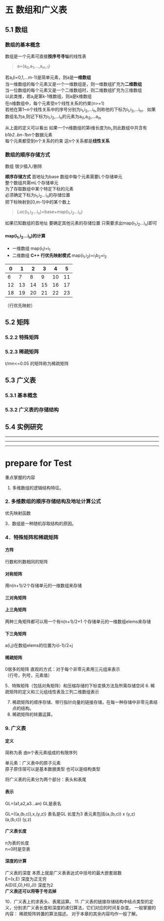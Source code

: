 # **五 数组和广义表**
## 5.1 **数组**
### **数组的基本概念**

数组是一个元素可直接**按序号寻址**的线性表  
>a=(a<sub>0</sub>,a<sub>1</sub>,...,a<sub>m-1</sub>)

若a<sub>i</sub>(i=0,1,...m-1)是简单元素，则a是**一维数组**  
当一维数组的每个元素又是一个一维数组是，则一维数组扩充为**二维数组**  
当一位数组的每个元素又是一个二维数组时，则二维数组扩充为三维数组  
以此类推，若a<sub>i</sub>是第k-1维数组，则a是k维数组  
在n维数组中，每个元素受n个线性关系的约束(n>=1)  
若他在第1~n个线性关系中的序号分别为i<sub>1</sub>,i<sub>2</sub>,...i<sub>n</sub>,则称他的下标为i<sub>1</sub>,i<sub>2</sub>,...i<sub>n</sub>。
如果数组名为a,则记下标为i<sub>1</sub>,i<sub>2</sub>,...i<sub>n</sub>的元素为a<sub>i1</sub>,a<sub>i2</sub>,...a<sub>in</sub>  

从上面的定义可以看出 如果一个n维数组的第i维长度为b<sub>i</sub>,则此数组中共含有b1*b2..bn-1*bn个数据元素  
每个元素都受到n个关系的约束
这n个关系都是**线性关系**

### **数组的顺序存储方式**
数组 很少插入/删除

**顺序存储方式**
首地址为base 数组中每个元素需要L个存储单元  
整个数组共需mL个存储单元  
为了存取数组中某个特定下标的元素  
必须确定下标为i<sub>1</sub>,i<sub>2</sub>...i<sub>n</sub>的存储位置  
把下标映射到[0,m-1]中的某个数上  
>Loc(i<sub>1</sub>,i<sub>2</sub>...i<sub>n</sub>)=base+map(i<sub>1</sub>,i<sub>2</sub>...i<sub>n</sub>)

如果已知数组的首地址 要确定其他元素的存储位置 只需要求出map(i<sub>1</sub>,i<sub>2</sub>...i<sub>n</sub>)即可

#### **map(i<sub>1</sub>,i<sub>2</sub>...i<sub>n</sub>)的计算**

* 一维数组 map(i<sub>1</sub>)=i<sub>1</sub>
* 二维数组 **C++ 行优先映射模式**
  map(i<sub>1</sub>,i<sub>2</sub>)=i<sub>1</sub>b<sub>2</sub>+i<sub>2</sub>

|0|1|2|3|4|5|
|-|-|-|-|-|-|
|6|7|8|9|10|11|
|12|13|14|15|16|17|
|18|19|20|21|22|23|

（行优先映射）


## 5.2 矩阵

### 5.2.2 特殊矩阵
### 5.2.3 稀疏矩阵

t/mn<=0.05 的矩阵称为稀疏矩阵

## 5.3 广义表
### 5.3.1 基本概念
### 5.3.2 广义表的存储结构

## 5.4 实例研究
***
***
***
# prepare for Test

重点掌握的内容
1. 多维数组的逻辑结构特征。
### 2. 多维数组的顺序存储结构及地址计算公式
优先映射函数

3．数组是一种随机存取结构的原因。
### 4．特殊矩阵和稀疏矩阵
#### 方阵
行数和列数相同的矩阵
#### 对称矩阵
用n(n+1)/2个存储单元的一维数组来存储
#### 三对角矩阵
#### 上三角矩阵
两种三角矩阵都可以用一个有n(n+1)/2+1 个存储单元的一维数组elems来存储  
#### 下三角矩阵
a(i,j)在数组elems的位置为i(i-1)/2+j

#### 稀疏矩阵
0居多的矩阵
直观的方式：对于每个非零元素用三元组来表示  
（行号，列号，元素值）

5．特殊矩阵（包括对角矩阵）和压缩存储的下标变换方法及所需存储空间
6. 稀疏矩阵的定义和三元组线性表及三列二维数组表示


7. 稀疏矩阵的顺序存储、带行指针向量的链接存储，在每一种存储中非零元素结点的结构。
8. 稀疏矩阵的转置运算。

### 9. 广义表
#### 定义
简称为表 由n个表元素组成的有限序列  

单元素：广义表中的原子元素  
原子原住宿可以是基本数据类型  也可以是结构类型

将广义表的元素分为两个部分：表头和表尾  

#### 表示
GL=(a1,a2,a3...an)
GL是表名

GL=((a,(b,c)),x,(y,z))
表名是GL 长度为3 表元素包括(a,(b,c)) x (y,z)  
(a,(b,c)) (y,z)
#### 广义表长度
n为表的长度  
n=0时是空表
#### 深度的计算
广义表的深度 本质上就是广义表表达式中括号的最大嵌套层数  
E=(x,E) 深度为正无穷  
A(D(E,G),H(I,J)) 深度为2  
**广义表还可以将等于号去掉**

10．广义表上的求表头、表尾运算。
11. 广义表的链接存储结构中结点类型的定义，分别求广义表长度和深度的递归算法，它们对应的时间复杂度。
一般掌握的内容：
稀疏矩阵转置的算法描述。
    对于本章的其余内容均作一般了解。
